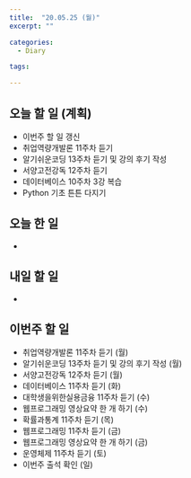 ```yaml
---
title:  "20.05.25 (월)"
excerpt: ""

categories:
  - Diary

tags:

---
```


## 오늘 할 일 (계획)

- 이번주 할 일 갱신
- 취업역량개발론 11주차 듣기
- 알기쉬운코딩 13주차 듣기 및 강의 후기 작성
- 서양고전강독 12주차 듣기
- 데이터베이스 10주차 3강 복습
- Python 기초 튼튼 다지기


## 오늘 한 일

- 

## 내일 할 일

- 

## 이번주 할 일

- 취업역량개발론 11주차 듣기 (월)
- 알기쉬운코딩 13주차 듣기 및 강의 후기 작성 (월)
- 서양고전강독 12주차 듣기 (월)
- 데이터베이스 11주차 듣기 (화)
- 대학생을위한실용금융 11주차 듣기 (수)
- 웹프로그래밍 영상요약 한 개 하기 (수)
- 확률과통계 11주차 듣기 (목)
- 웹프로그래밍 11주차 듣기 (금)
- 웹프로그래밍 영상요약 한 개 하기 (금)
- 운영체제 11주차 듣기 (토)
- 이번주 출석 확인 (일)
